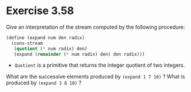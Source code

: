 # Exercise 3.58

Give an interpretation of the stream computed by the following procedure:

```scheme
(define (expand num den radix)
  (cons-stream
   (quotient (* num radix) den)
   (expand (remainder (* num radix) den) den radix)))
```

- `Quotient` is a primitive that returns the integer quotient of two integers.

What are the successive elements produced by `(expand 1 7 10)` ? What is
produced by `(expand 3 8 10)` ?

#


